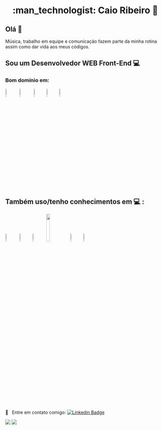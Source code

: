 <h1 align="center"> :man_technologist: Caio Ribeiro  🚀</h1>
 
## Olá 👋
Música, trabalho em equipe e comunicação fazem parte da minha rotina assim como dar vida aos meus códigos.

## Sou um Desenvolvedor WEB Front-End :computer:
 ### Bom domínio em:

<img src=https://cdn.jsdelivr.net/gh/devicons/devicon/icons/html5/html5-plain-wordmark.svg width="8%"> <img src="https://cdn.jsdelivr.net/gh/devicons/devicon/icons/css3/css3-plain-wordmark.svg" width="8%"> <img src="https://cdn.jsdelivr.net/gh/devicons/devicon/icons/javascript/javascript-original.svg" width="8%"><img src="https://cdn.jsdelivr.net/gh/devicons/devicon/icons/typescript/typescript-original.svg" width="8%"><img src="https://cdn.jsdelivr.net/gh/devicons/devicon/icons/react/react-original-wordmark.svg" width="8%">

  
 ##  Também uso/tenho conhecimentos em 💻 :
 <img src="https://cdn.jsdelivr.net/gh/devicons/devicon/icons/nodejs/nodejs-plain.svg" width="8%"> <img src="https://cdn.jsdelivr.net/gh/devicons/devicon/icons/express/express-original-wordmark.svg" width="8%"><img src="https://cdn.jsdelivr.net/gh/devicons/devicon/icons/npm/npm-original-wordmark.svg" width="8%">
 <img src="https://cdn.jsdelivr.net/gh/devicons/devicon/icons/yarn/yarn-original-wordmark.svg" width="15%" h><img src="https://cdn.jsdelivr.net/gh/devicons/devicon/icons/git/git-plain.svg" width="8%"><img src="https://cdn.jsdelivr.net/gh/devicons/devicon/icons/jest/jest-plain.svg" width="8%">
 
 <br/> :email: &nbsp; Entre em contato comigo: [![Linkedin Badge](https://img.shields.io/badge/-CaioDeoliveira-blue?style=flat-square&logo=Linkedin&logoColor=white&link=https://www.linkedin.com/in/caio-ribeiro-08100919b/)](https://www.linkedin.com/in/caio-ribeiro98/) 
<div>
  <img src="https://github-readme-stats.vercel.app/api?username=CaioDeOliveira&show_icons=true&theme=midnight-purple"/>
  <img align="top"src="https://github-readme-stats.vercel.app/api/top-langs/?username=CaioDeOliveira&layout=compact&hide=shell&theme=midnight-purple"/>
</div>
